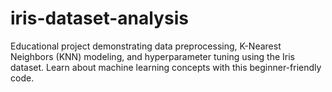 # iris-dataset-analysis
Educational project demonstrating data preprocessing, K-Nearest Neighbors (KNN) modeling, and hyperparameter tuning using the Iris dataset. Learn about machine learning concepts with this beginner-friendly code.
